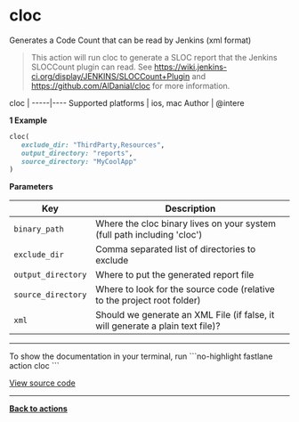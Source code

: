 # cloc


Generates a Code Count that can be read by Jenkins (xml format)




> This action will run cloc to generate a SLOC report that the Jenkins SLOCCount plugin can read.
See https://wiki.jenkins-ci.org/display/JENKINS/SLOCCount+Plugin and https://github.com/AlDanial/cloc for more information.


cloc |
-----|----
Supported platforms | ios, mac
Author | @intere



**1 Example**

```ruby
cloc(
   exclude_dir: "ThirdParty,Resources",
   output_directory: "reports",
   source_directory: "MyCoolApp"
)
```





**Parameters**

Key | Description
----|------------
  `binary_path` | Where the cloc binary lives on your system (full path including 'cloc')
  `exclude_dir` | Comma separated list of directories to exclude
  `output_directory` | Where to put the generated report file
  `source_directory` | Where to look for the source code (relative to the project root folder)
  `xml` | Should we generate an XML File (if false, it will generate a plain text file)?




<hr />
To show the documentation in your terminal, run
```no-highlight
fastlane action cloc
```

<a href="https://github.com/fastlane/fastlane/blob/master/fastlane/lib/fastlane/actions/cloc.rb" target="_blank">View source code</a>

<hr />

<a href="/actions"><b>Back to actions</b></a>

